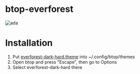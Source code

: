 # btop-everforest
![ada](https://user-images.githubusercontent.com/94642304/148573527-6e7259c6-eefa-4472-8071-beb9dec71742.png)
# Installation
1. Put [everforest-dark-hard.theme](https://github.com/iambeingtracked/btop-everforest/blob/main/everforest-dark-hard.theme) into ~/.config/btop/themes
2. Open btop and press "Escape", then go to Options
3. Select everforest-dark-hard there

